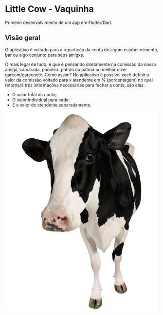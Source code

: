 # Little Cow - Vaquinha

Primeiro desenvolvimento de um app em Flutter/Dart.

## Visão geral

O aplicativo é voltado para a repartição da conta de algum estabelecimento, bar ou algo conjunto para seus amigxs. 

O mais legal de tudo, é que é pensando diretamente na comissão do nosso amigx, camarada, parceirx, patrão ou patroa ou melhor dizer garçom/garçonete.  Como assim?
No aplicativo é possível você definir o valor da comissão voltado para x atendente em % (porcentagem) no qual retornará três informações necessárias para fechar a conta, são elas:

- O valor total da conta; <br>
- O valor individual para cada; <br>
- E o valor do atendente separadamente. <br>
     

<p align="center">
  <img src="images/vaca.png">
</p>

